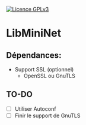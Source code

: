 [![Licence GPLv3](http://img.shields.io/badge/license-GPLv3-yellow.svg)](http://www.gnu.org/licenses/quick-guide-gplv3.fr.html)

# LibMiniNet

## Dépendances:

* Support SSL (optionnel)
	* OpenSSL ou GnuTLS

## TO-DO

- [ ] Utiliser Autoconf
- [ ] Finir le support de GnuTLS
